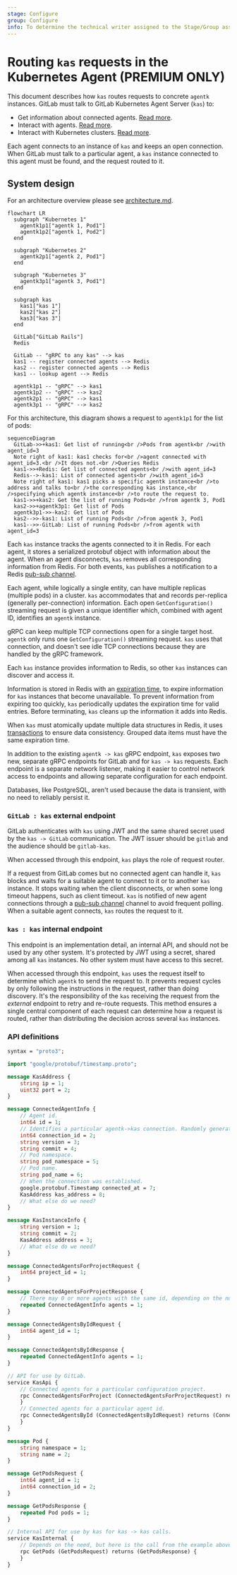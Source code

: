 ```yaml
---
stage: Configure
group: Configure
info: To determine the technical writer assigned to the Stage/Group associated with this page, see https://about.gitlab.com/handbook/engineering/ux/technical-writing/#designated-technical-writers
---
```


# Routing `kas` requests in the Kubernetes Agent **(PREMIUM ONLY)**

This document describes how `kas` routes requests to concrete `agentk` instances.
GitLab must talk to GitLab Kubernetes Agent Server (`kas`) to:

- Get information about connected agents. [Read more](https://gitlab.com/gitlab-org/gitlab/-/issues/249560).
- Interact with agents. [Read more](https://gitlab.com/gitlab-org/gitlab/-/issues/230571).
- Interact with Kubernetes clusters. [Read more](https://gitlab.com/gitlab-org/gitlab/-/issues/240918).

Each agent connects to an instance of `kas` and keeps an open connection. When
GitLab must talk to a particular agent, a `kas` instance connected to this agent must
be found, and the request routed to it.

## System design

For an architecture overview please see
[architecture.md](https://gitlab.com/gitlab-org/cluster-integration/gitlab-agent/-/blob/master/doc/architecture.md).

```mermaid
flowchart LR
  subgraph "Kubernetes 1"
    agentk1p1["agentk 1, Pod1"]
    agentk1p2["agentk 1, Pod2"]
  end

  subgraph "Kubernetes 2"
    agentk2p1["agentk 2, Pod1"]
  end

  subgraph "Kubernetes 3"
    agentk3p1["agentk 3, Pod1"]
  end

  subgraph kas
    kas1["kas 1"]
    kas2["kas 2"]
    kas3["kas 3"]
  end

  GitLab["GitLab Rails"]
  Redis

  GitLab -- "gRPC to any kas" --> kas
  kas1 -- register connected agents --> Redis
  kas2 -- register connected agents --> Redis
  kas1 -- lookup agent --> Redis

  agentk1p1 -- "gRPC" --> kas1
  agentk1p2 -- "gRPC" --> kas2
  agentk2p1 -- "gRPC" --> kas1
  agentk3p1 -- "gRPC" --> kas2
```

For this architecture, this diagram shows a request to `agentk1p1` for the list of pods:

```mermaid
sequenceDiagram
  GitLab->>+kas1: Get list of running<br />Pods from agentk<br />with agent_id=3
  Note right of kas1: kas1 checks for<br />agent connected with agent_id=3.<br />It does not.<br />Queries Redis
  kas1->>+Redis: Get list of connected agents<br />with agent_id=3
  Redis-->-kas1: List of connected agents<br />with agent_id=3
  Note right of kas1: kas1 picks a specific agentk instance<br />to address and talks to<br />the corresponding kas instance,<br />specifying which agentk instance<br />to route the request to.
  kas1->>+kas2: Get the list of running Pods<br />from agentk 3, Pod1
  kas2->>+agentk3p1: Get list of Pods
  agentk3p1->>-kas2: Get list of Pods
  kas2-->>-kas1: List of running Pods<br />from agentk 3, Pod1
  kas1-->>-GitLab: List of running Pods<br />from agentk with agent_id=3
```

Each `kas` instance tracks the agents connected to it in Redis. For each agent, it
stores a serialized protobuf object with information about the agent. When an agent
disconnects, `kas` removes all corresponding information from Redis. For both events,
`kas` publishes a notification to a Redis [pub-sub channel](https://redis.io/topics/pubsub).

Each agent, while logically a single entity, can have multiple replicas (multiple pods)
in a cluster. `kas` accommodates that and records per-replica (generally per-connection)
information. Each open `GetConfiguration()` streaming request is given
a unique identifier which, combined with agent ID, identifies an `agentk` instance.

gRPC can keep multiple TCP connections open for a single target host. `agentk` only
runs one `GetConfiguration()` streaming request. `kas` uses that connection, and
doesn't see idle TCP connections because they are handled by the gRPC framework.

Each `kas` instance provides information to Redis, so other `kas` instances can discover and access it.

Information is stored in Redis with an [expiration time](https://redis.io/commands/expire),
to expire information for `kas` instances that become unavailable. To prevent
information from expiring too quickly, `kas` periodically updates the expiration time
for valid entries. Before terminating, `kas` cleans up the information it adds into Redis.

When `kas` must atomically update multiple data structures in Redis, it uses
[transactions](https://redis.io/topics/transactions) to ensure data consistency.
Grouped data items must have the same expiration time.

In addition to the existing `agentk -> kas` gRPC endpoint, `kas` exposes two new,
separate gRPC endpoints for GitLab and for `kas -> kas` requests. Each endpoint
is a separate network listener, making it easier to control network access to endpoints
and allowing separate configuration for each endpoint.

Databases, like PostgreSQL, aren't used because the data is transient, with no need
to reliably persist it.

### `GitLab : kas` external endpoint

GitLab authenticates with `kas` using JWT and the same shared secret used by the
`kas -> GitLab` communication. The JWT issuer should be `gitlab` and the audience
should be `gitlab-kas`.

When accessed through this endpoint, `kas` plays the role of request router.

If a request from GitLab comes but no connected agent can handle it, `kas` blocks
and waits for a suitable agent to connect to it or to another `kas` instance. It
stops waiting when the client disconnects, or when some long timeout happens, such
as client timeout. `kas` is notified of new agent connections through a
[pub-sub channel](https://redis.io/topics/pubsub) channel to avoid frequent polling.
When a suitable agent connects, `kas` routes the request to it.

### `kas : kas` internal endpoint

This endpoint is an implementation detail, an internal API, and should not be used
by any other system. It's protected by JWT using a secret, shared among all `kas`
instances. No other system must have access to this secret.

When accessed through this endpoint, `kas` uses the request itself to determine
which `agentk` to send the request to. It prevents request cycles by only following
the instructions in the request, rather than doing discovery. It's the responsibility
of the `kas` receiving the request from the _external_ endpoint to retry and re-route
requests. This method ensures a single central component of each request can determine
how a request is routed, rather than distributing the decision across several `kas` instances.

### API definitions

```proto
syntax = "proto3";

import "google/protobuf/timestamp.proto";

message KasAddress {
    string ip = 1;
    uint32 port = 2;
}

message ConnectedAgentInfo {
    // Agent id.
    int64 id = 1;
    // Identifies a particular agentk->kas connection. Randomly generated when agent connects.
    int64 connection_id = 2;
    string version = 3;
    string commit = 4;
    // Pod namespace.
    string pod_namespace = 5;
    // Pod name.
    string pod_name = 6;
    // When the connection was established.
    google.protobuf.Timestamp connected_at = 7;
    KasAddress kas_address = 8;
    // What else do we need?
}

message KasInstanceInfo {
    string version = 1;
    string commit = 2;
    KasAddress address = 3;
    // What else do we need?
}

message ConnectedAgentsForProjectRequest {
    int64 project_id = 1;
}

message ConnectedAgentsForProjectResponse {
    // There may 0 or more agents with the same id, depending on the number of running Pods.
    repeated ConnectedAgentInfo agents = 1;
}

message ConnectedAgentsByIdRequest {
    int64 agent_id = 1;
}

message ConnectedAgentsByIdResponse {
    repeated ConnectedAgentInfo agents = 1;
}

// API for use by GitLab.
service KasApi {
    // Connected agents for a particular configuration project.
    rpc ConnectedAgentsForProject (ConnectedAgentsForProjectRequest) returns (ConnectedAgentsForProjectResponse) {
    }
    // Connected agents for a particular agent id.
    rpc ConnectedAgentsById (ConnectedAgentsByIdRequest) returns (ConnectedAgentsByIdResponse) {
    }
}

message Pod {
    string namespace = 1;
    string name = 2;
}

message GetPodsRequest {
    int64 agent_id = 1;
    int64 connection_id = 2;
}

message GetPodsResponse {
    repeated Pod pods = 1;
}

// Internal API for use by kas for kas -> kas calls.
service KasInternal {
    // Depends on the need, but here is the call from the example above.
    rpc GetPods (GetPodsRequest) returns (GetPodsResponse) {
    }
}
```
